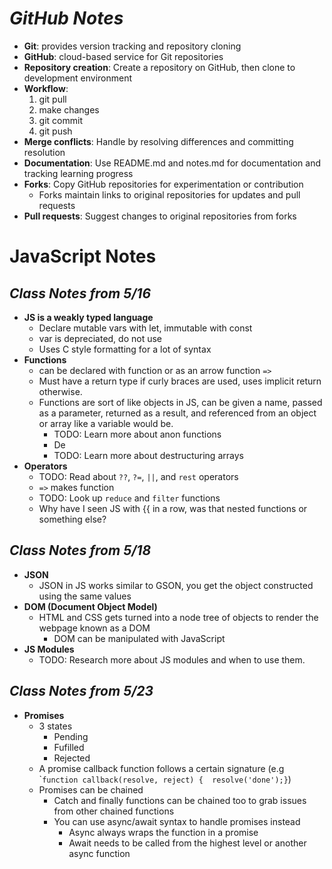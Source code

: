 # _GitHub Notes_

- **Git**: provides version tracking and repository cloning
- **GitHub**: cloud-based service for Git repositories
- **Repository creation**: Create a repository on GitHub, then clone to development environment
- **Workflow**: 
    1. git pull
    2. make changes
    3. git commit
    4. git push
- **Merge conflicts**: Handle by resolving differences and committing resolution
- **Documentation**: Use README.md and notes.md for documentation and tracking learning progress
- **Forks**: Copy GitHub repositories for experimentation or contribution
    - Forks maintain links to original repositories for updates and pull requests
- **Pull requests**: Suggest changes to original repositories from forks

# JavaScript Notes 
## _Class Notes from 5/16_
- **JS is a weakly typed language**
  - Declare mutable vars with let, immutable with const
  - var is depreciated, do not use
  - Uses C style formatting for a lot of syntax
- **Functions**
  - can be declared with function or as an arrow function `````=>`````
  - Must have a return type if curly braces are used, uses implicit return otherwise.
  - Functions are sort of like objects in JS, can be given a name, passed as a parameter, returned as a result, and referenced from an object or array like a variable would be.
      - TODO: Learn more about anon functions
      - De
      - TODO: Learn more about destructuring arrays
- **Operators**
  - TODO: Read about ```??```, ```?=```, ```||```, and ```rest``` operators
  - ```=>``` makes function
  - TODO: Look up ```reduce``` and ```filter``` functions
  - Why have I seen JS with {{ in a row, was that nested functions or something else?

## _Class Notes from 5/18_
- **JSON**
  - JSON in JS works similar to GSON, you get the object constructed using the same values
- **DOM (Document Object Model)**
  - HTML and CSS gets turned into a node tree of objects to render the webpage known as a DOM
    - DOM can be manipulated with JavaScript
- **JS Modules**
  - TODO: Research more about JS modules and when to use them.

## _Class Notes from 5/23_
- **Promises**
  - 3 states
    - Pending
    - Fufilled
    - Rejected
  - A promise callback function follows a certain signature (e.g \```function callback(resolve, reject) { 
  resolve('done');}``)
  - Promises can be chained
    - Catch and finally functions can be chained too to grab issues from other chained functions 
    - You can use async/await syntax to handle promises instead
      - Async always wraps the function in a promise
      - Await needs to be called from the highest level or another async function